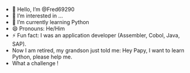 - 👋 Hello, I’m @Fred69290
- 👀 I’m interested in ...
- 🌱 I’m currently learning Python
- 😄 Pronouns: He/Him
- ⚡ Fun fact: I was an application developer (Assembler, Cobol, Java, SAP).
- Now I am retired, my grandson just told me: Hey Papy, I want to learn Python, please help me.
- What a challenge !
<!---
Fred69290/Fred69290 is a ✨ special ✨ repository because its `README.md` (this file) appears on your GitHub profile.
You can click the Preview link to take a look at your changes.
--->
